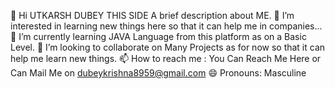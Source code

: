👋 Hi
UTKARSH DUBEY THIS SIDE
A brief description about ME.
👀 I’m interested in learning new things here so that it can help me in companies...
🌱 I’m currently learning JAVA Language from this platform as on a Basic Level.
💞 I’m looking to collaborate on Many Projects as for now so that it can help me learn new things.
📫 How to reach me : You Can Reach Me Here or Can Mail Me on dubeykrishna8959@gmail.com
😄 Pronouns: Masculine
